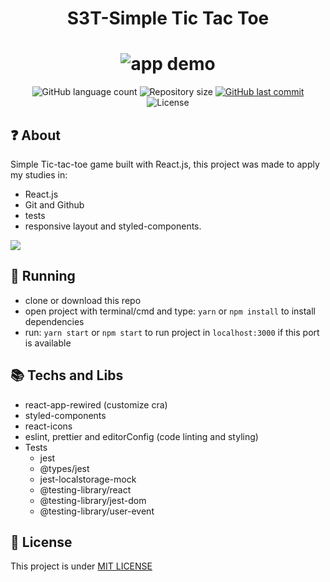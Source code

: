 <h1 align="center">
  S3T-Simple Tic Tac Toe
</h1>

<h1 align="center">
  <img alt="app demo" src="./docs/game.png">
</h1>

<p align="center">
  <img alt="GitHub language count" src="https://img.shields.io/github/languages/count/leon-carvalho/tic-tac-toe?color=%2304D361">

  <img alt="Repository size" src="https://img.shields.io/github/repo-size/leon-carvalho/tic-tac-toe">

  <a href="https://github.com/leon-carvalho/tic-tac-toe/commits/master">
    <img alt="GitHub last commit" src="https://img.shields.io/github/last-commit/leon-carvalho/tic-tac-toe">
  </a>

  <img alt="License" src="https://img.shields.io/badge/license-MIT-brightgreen">
</p>

## :question: About

Simple Tic-tac-toe game built with React.js, this project was made to apply my studies in:
- React.js
- Git and Github
- tests
- responsive layout and styled-components.


<a href="https://leon-carvalho.github.io/tic-tac-toe/"> 
  <img src="https://img.shields.io/badge/DEMO-online%20demo-%237159c1?style=for-the-badge&logo=appveyor"/>
</a>

## :running: Running

- clone or download this repo
- open project with terminal/cmd and type: `yarn` or `npm install` to install dependencies
- run: `yarn start` or `npm start` to run project in `localhost:3000` if this port is available

## :books: Techs and Libs

- react-app-rewired (customize cra)
- styled-components
- react-icons
- eslint, prettier and editorConfig (code linting and styling)
- Tests
  - jest
  - @types/jest
  - jest-localstorage-mock
  - @testing-library/react
  - @testing-library/jest-dom
  - @testing-library/user-event
  
## :memo: License

This project is under [MIT LICENSE](./LICENSE)
